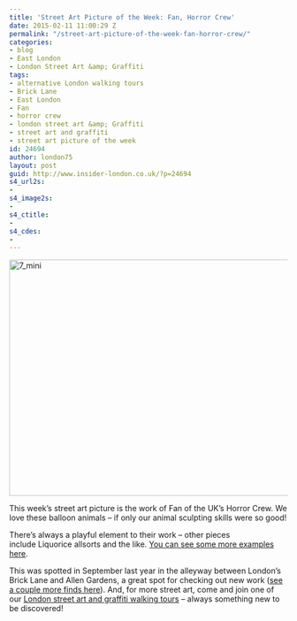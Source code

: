 ```yaml
---
title: 'Street Art Picture of the Week: Fan, Horror Crew'
date: 2015-02-11 11:00:29 Z
permalink: "/street-art-picture-of-the-week-fan-horror-crew/"
categories:
- blog
- East London
- London Street Art &amp; Graffiti
tags:
- alternative London walking tours
- Brick Lane
- East London
- Fan
- horror crew
- london street art &amp; Graffiti
- street art and graffiti
- street art picture of the week
id: 24694
author: london75
layout: post
guid: http://www.insider-london.co.uk/?p=24694
s4_url2s:
- 
s4_image2s:
- 
s4_ctitle:
- 
s4_cdes:
- 
---
```


<img class="aligncenter wp-image-24697 size-full" src="/wp-content/uploads/2015/02/7_mini.jpg" alt="7_mini" width="569" height="427" />

This week&#8217;s street art picture is the work of Fan of the UK&#8217;s Horror Crew. We love these balloon animals &#8211; if only our animal sculpting skills were so good!

There&#8217;s always a playful element to their work &#8211; other pieces include Liquorice allsorts and the like. <a href="http://jenikya.com/blog/2013/09/street-art-fan-horror-crew.html" target="_blank">You can see some more examples here</a>.

This was spotted in September last year in the alleyway between London&#8217;s Brick Lane and Allen Gardens, a great spot for checking out new work (<a href="http://www.insider-london.co.uk/2014/12/17/street-art-pictures-of-the-week-are-you-ready-for-your-close-up/" target="_blank">see a couple more finds here</a>). And, for more street art, come and join one of our <a href="http://www.insider-london.co.uk/london-graffiti-artists-walking-tours/" target="_blank">London street art and graffiti walking tours</a> &#8211; always something new to be discovered!